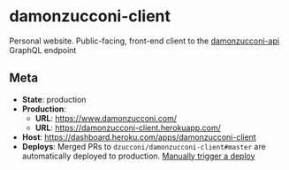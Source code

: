 # damonzucconi-client

Personal website. Public-facing, front-end client to the [damonzucconi-api](https://github.com/dzucconi/damonzucconi-api) GraphQL endpoint

## Meta
* **State**: production
* **Production**:
  * **URL**: https://www.damonzucconi.com/
  * **URL**: https://damonzucconi-client.herokuapp.com/
* **Host**: https://dashboard.heroku.com/apps/damonzucconi-client
* **Deploys**: Merged PRs to `dzucconi/damonzucconi-client#master` are automatically deployed to production. [Manually trigger a deploy](https://dashboard.heroku.com/apps/damonzucconi-client/deploy)
